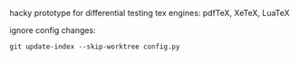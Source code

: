 hacky prototype for differential testing tex engines: pdfTeX, XeTeX, LuaTeX

ignore config changes:
```
git update-index --skip-worktree config.py
```
